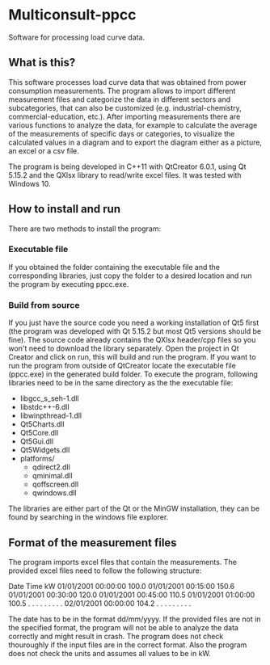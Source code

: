 # Multiconsult-ppcc
Software for processing load curve data.

## What is this?
This software processes load curve data that was obtained from power consumption measurements. The program allows to import different measurement files and categorize the data in different sectors and subcategories, that can also be customized (e.g. industrial-chemistry, commercial-education, etc.). After importing measurements there are various functions to analyze the data, for example to calculate the average of the measurements of specific days or categories, to visualize the calculated values in a diagram and to export the diagram either as a picture, an excel or a csv file.

The program is being developed in C++11 with QtCreator 6.0.1, using Qt 5.15.2 and the QXlsx library to read/write excel files. It was tested with Windows 10.

## How to install and run
There are two methods to install the program:

### Executable file
If you obtained the folder containing the executable file and the corresponding libraries, just copy the folder to a desired location and run the program by executing ppcc.exe.

### Build from source
If you just have the source code you need a working installation of Qt5 first (the program was developed with Qt 5.15.2 but most Qt5 versions should be fine). The source code already contains the QXlsx header/cpp files so you won't need to download the library separately.
Open the project in Qt Creator and click on run, this will build and run the program. If you want to run the program from outside of QtCreator locate the executable file (ppcc.exe) in the generated build folder. To execute the program, following libraries need to be in the same directory as the the executable file:
- libgcc_s_seh-1.dll
- libstdc++-6.dll
- libwinpthread-1.dll
- Qt5Charts.dll
- Qt5Core.dll
- Qt5Gui.dll
- Qt5Widgets.dll
- platforms/
  - qdirect2.dll
  - qminimal.dll
  - qoffscreen.dll
  - qwindows.dll

The libraries are either part of the Qt or the MinGW installation, they can be found by searching in the windows file explorer.


## Format of the measurement files
The program imports excel files that contain the measurements. The provided excel files need to follow the following structure:

Date         Time       kW
01/01/2001   00:00:00   100.0
01/01/2001   00:15:00   150.6
01/01/2001   00:30:00   120.0
01/01/2001   00:45:00   110.5
01/01/2001   01:00:00   100.5
    .            .         .
    .            .         .
    .            .         .
02/01/2001     00:00:00   104.2
    .            .         .
    .            .         .
    .            .         .

The date has to be in the format dd/mm/yyyy. If the provided files are not in the specified format, the program will not be able to analyze the data correctly and might result in crash. The program does not check thouroughly if the input files are in the correct format. Also the program does not check the units and assumes all values to be in kW.